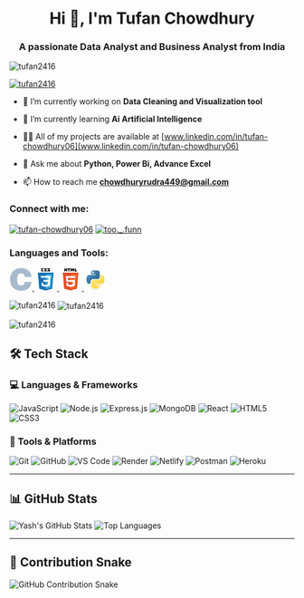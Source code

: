 <h1 align="center">Hi 👋, I'm Tufan Chowdhury</h1>
<h3 align="center">A passionate Data Analyst and Business Analyst from India</h3>

<p align="left"> <img src="https://komarev.com/ghpvc/?username=tufan2416&label=Profile%20views&color=0e75b6&style=flat" alt="tufan2416" /> </p>

<p align="left"> <a href="https://github.com/ryo-ma/github-profile-trophy"><img src="https://github-profile-trophy.vercel.app/?username=tufan2416" alt="tufan2416" /></a> </p>

- 🔭 I’m currently working on **Data Cleaning and Visualization tool**

- 🌱 I’m currently learning **Ai Artificial Intelligence**

- 👨‍💻 All of my projects are available at [www.linkedin.com/in/tufan-chowdhury06](www.linkedin.com/in/tufan-chowdhury06)

- 💬 Ask me about **Python, Power Bi, Advance Excel**

- 📫 How to reach me **chowdhuryrudra449@gmail.com**

<h3 align="left">Connect with me:</h3>
<p align="left">
<a href="https://linkedin.com/in/tufan-chowdhury06" target="blank"><img align="center" src="https://raw.githubusercontent.com/rahuldkjain/github-profile-readme-generator/master/src/images/icons/Social/linked-in-alt.svg" alt="tufan-chowdhury06" height="30" width="40" /></a>
<a href="https://instagram.com/too._.funn" target="blank"><img align="center" src="https://raw.githubusercontent.com/rahuldkjain/github-profile-readme-generator/master/src/images/icons/Social/instagram.svg" alt="too._.funn" height="30" width="40" /></a>
</p>

<h3 align="left">Languages and Tools:</h3>
<p align="left"> <a href="https://www.cprogramming.com/" target="_blank" rel="noreferrer"> <img src="https://raw.githubusercontent.com/devicons/devicon/master/icons/c/c-original.svg" alt="c" width="40" height="40"/> </a> <a href="https://www.w3schools.com/css/" target="_blank" rel="noreferrer"> <img src="https://raw.githubusercontent.com/devicons/devicon/master/icons/css3/css3-original-wordmark.svg" alt="css3" width="40" height="40"/> </a> <a href="https://www.w3.org/html/" target="_blank" rel="noreferrer"> <img src="https://raw.githubusercontent.com/devicons/devicon/master/icons/html5/html5-original-wordmark.svg" alt="html5" width="40" height="40"/> </a> <a href="https://www.python.org" target="_blank" rel="noreferrer"> <img src="https://raw.githubusercontent.com/devicons/devicon/master/icons/python/python-original.svg" alt="python" width="40" height="40"/> </a> </p>

<p><img align="left" src="https://github-readme-stats.vercel.app/api/top-langs?username=tufan2416&show_icons=true&locale=en&layout=compact" alt="tufan2416" /></p>

<p>&nbsp;<img align="center" src="https://github-readme-stats.vercel.app/api?username=tufan2416&show_icons=true&locale=en" alt="tufan2416" /></p>

<p><img align="center" src="https://github-readme-streak-stats.herokuapp.com/?user=tufan2416&" alt="tufan2416" /></p>


## 🛠️ Tech Stack

### 💻 Languages & Frameworks

![JavaScript](https://img.shields.io/badge/-JavaScript-F7DF1E?style=flat-square&logo=javascript&logoColor=black)
![Node.js](https://img.shields.io/badge/-Node.js-339933?style=flat-square&logo=node.js&logoColor=white)
![Express.js](https://img.shields.io/badge/-Express.js-000000?style=flat-square&logo=express&logoColor=white)
![MongoDB](https://img.shields.io/badge/-MongoDB-47A248?style=flat-square&logo=mongodb&logoColor=white)
![React](https://img.shields.io/badge/-React-20232A?style=flat-square&logo=react&logoColor=61DAFB)
![HTML5](https://img.shields.io/badge/-HTML5-E34F26?style=flat-square&logo=html5&logoColor=white)
![CSS3](https://img.shields.io/badge/-CSS3-1572B6?style=flat-square&logo=css3&logoColor=white)

### 🧰 Tools & Platforms

![Git](https://img.shields.io/badge/-Git-F05032?style=flat-square&logo=git&logoColor=white)
![GitHub](https://img.shields.io/badge/-GitHub-181717?style=flat-square&logo=github&logoColor=white)
![VS Code](https://img.shields.io/badge/-VSCode-007ACC?style=flat-square&logo=visual-studio-code&logoColor=white)
![Render](https://img.shields.io/badge/-Render-46E3B7?style=flat-square&logo=render&logoColor=white)
![Netlify](https://img.shields.io/badge/-Netlify-00C7B7?style=flat-square&logo=netlify&logoColor=white)
![Postman](https://img.shields.io/badge/-Postman-FF6C37?style=flat-square&logo=postman&logoColor=white)
![Heroku](https://img.shields.io/badge/-Heroku-430098?style=flat-square&logo=heroku&logoColor=white)


---

## 📊 GitHub Stats

![Yash's GitHub Stats](https://github-readme-stats.vercel.app/api?username=Yashkumarverma623&show_icons=true&theme=github_dark&hide_border=true)
![Top Languages](https://github-readme-stats.vercel.app/api/top-langs/?username=Yashkumarverma623&layout=compact&theme=github_dark&hide_border=true)

---

## 🐍 Contribution Snake

<picture>
  <source media="(prefers-color-scheme: dark)" srcset="https://raw.githubusercontent.com/Yashkumarverma623/Yashkumarverma623/output/github-snake-dark.svg" />
  <source media="(prefers-color-scheme: dark)" srcset="https://raw.githubusercontent.com/Yashkumarverma623/Yashkumarverma623/output/github-snake.svg" />
  <img alt="GitHub Contribution Snake" src="https://raw.githubusercontent.com/Yashkumarverma623/Yashkumarverma623/output/github-snake.svg" />
</picture>

